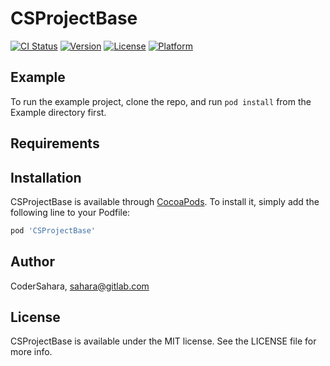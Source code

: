 # CSProjectBase

[![CI Status](https://img.shields.io/travis/CoderSahara/CSProjectBase.svg?style=flat)](https://travis-ci.org/CoderSahara/CSProjectBase)
[![Version](https://img.shields.io/cocoapods/v/CSProjectBase.svg?style=flat)](https://cocoapods.org/pods/CSProjectBase)
[![License](https://img.shields.io/cocoapods/l/CSProjectBase.svg?style=flat)](https://cocoapods.org/pods/CSProjectBase)
[![Platform](https://img.shields.io/cocoapods/p/CSProjectBase.svg?style=flat)](https://cocoapods.org/pods/CSProjectBase)

## Example

To run the example project, clone the repo, and run `pod install` from the Example directory first.

## Requirements

## Installation

CSProjectBase is available through [CocoaPods](https://cocoapods.org). To install
it, simply add the following line to your Podfile:

```ruby
pod 'CSProjectBase'
```

## Author

CoderSahara, sahara@gitlab.com

## License

CSProjectBase is available under the MIT license. See the LICENSE file for more info.
